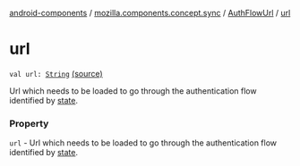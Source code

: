 [android-components](../../index.md) / [mozilla.components.concept.sync](../index.md) / [AuthFlowUrl](index.md) / [url](./url.md)

# url

`val url: `[`String`](https://kotlinlang.org/api/latest/jvm/stdlib/kotlin/-string/index.html) [(source)](https://github.com/mozilla-mobile/android-components/blob/master/components/concept/sync/src/main/java/mozilla/components/concept/sync/OAuthAccount.kt#L29)

Url which needs to be loaded to go through the authentication flow identified by [state](state.md).

### Property

`url` - Url which needs to be loaded to go through the authentication flow identified by [state](state.md).
